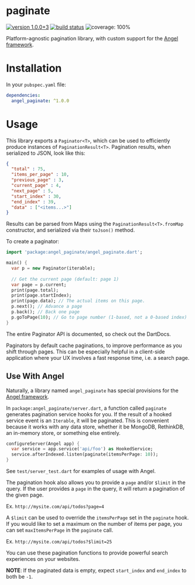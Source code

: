 # paginate
[![version 1.0.0+3](https://img.shields.io/badge/pub-v1.0.0+3-brightgreen.svg)](https://pub.dartlang.org/packages/angel_paginate)
[![build status](https://travis-ci.org/angel-dart/paginate.svg)](https://travis-ci.org/angel-dart/paginate)
![coverage: 100%](https://img.shields.io/badge/coverage-100%25-green.svg)

Platform-agnostic pagination library, with custom support for the
[Angel framework](https://github.com/angel-dart/angel).

# Installation
In your `pubspec.yaml` file:

```yaml
dependencies:
  angel_paginate: ^1.0.0
```

# Usage
This library exports a `Paginator<T>`, which can be used to efficiently produce
instances of `PaginationResult<T>`. Pagination results, when serialized to JSON, look like
this:

```json
{
  "total" : 75,
  "items_per_page" : 10,
  "previous_page" : 3,
  "current_page" : 4,
  "next_page" : 5,
  "start_index" : 30,
  "end_index" : 39,
  "data" : ["<items...>"]
}
```

Results can be parsed from Maps using the `PaginationResult<T>.fromMap` constructor, and
serialized via their `toJson()` method.

To create a paginator:

```dart
import 'package:angel_paginate/angel_paginate.dart';

main() {
  var p = new Paginator(iterable);
  
  // Get the current page (default: page 1)
  var page = p.current;
  print(page.total);
  print(page.startIndex);
  print(page.data); // The actual items on this page.
  p.next(); // Advance a page
  p.back(); // Back one page
  p.goToPage(10); // Go to page number (1-based, not a 0-based index)
}
```

The entire Paginator API is documented, so check out the DartDocs.

Paginators by default cache paginations, to improve performance as you shift through pages.
This can be especially helpful in a client-side application where your UX involves a fast
response time, i.e. a search page.

## Use With Angel
Naturally, a library named `angel_paginate` has special provisions for the
[Angel framework](https://github.com/angel-dart/angel).

In `package:angel_paginate/server.dart`, a function called `paginate` generates
pagination service hooks for you. If the result of a hooked service event is an `Iterable`,
it will be paginated. This is convenient because it works with any data store, whether it
be MongoDB, RethinkDB, an in-memory store, or something else entirely.

```dart
configureServer(Angel app) {
  var service = app.service('api/foo') as HookedService;
  service.afterIndexed.listen(paginate(itemsPerPage: 10));
}
```

See `test/server_test.dart` for examples of usage with Angel.

The pagination hook also allows you to provide a `page` and/or `$limit` in the query.
If the user provides a `page` in the query, it will return a pagination of the given page.

Ex. `http://mysite.com/api/todos?page=4`

A `$limit` can be used to override the `itemsPerPage` set in the `paginate` hook. If you
would like to set a maximum on the number of items per page, you can set `maxItemsPerPage`
in the `paginate` call.

Ex. `http://mysite.com/api/todos?$limit=25`

You can use these pagination functions to provide powerful search experiences on your websites.

**NOTE**: If the paginated data is empty, expect `start_index` and `end_index`
to both be `-1`.